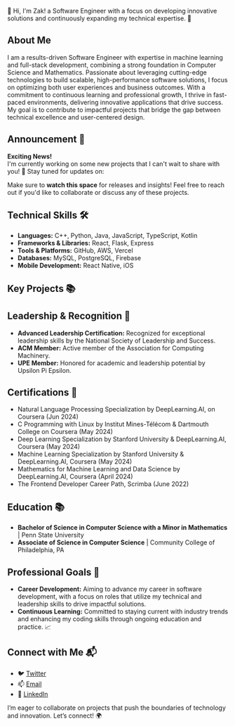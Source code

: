 👋 Hi, I'm Zak! a Software Engineer with a focus on developing innovative solutions and continuously expanding my technical expertise. 🚀

## About Me
I am a results-driven Software Engineer with expertise in machine learning and full-stack development, combining a strong foundation in Computer Science and Mathematics. Passionate about leveraging cutting-edge technologies to build scalable, high-performance software solutions, I focus on optimizing both user experiences and business outcomes. With a commitment to continuous learning and professional growth, I thrive in fast-paced environments, delivering innovative applications that drive success. My goal is to contribute to impactful projects that bridge the gap between technical excellence and user-centered design.

## Announcement 📢

**Exciting News!**  
I'm currently working on some new projects that I can't wait to share with you! 🚀 Stay tuned for updates on:

<!---- A cutting-edge machine learning project focusing on **Natural Language Processing (NLP)** and **AI-driven applications**.
- An open-source **full-stack application** aimed at streamlining project management workflows.
- Upcoming **blog posts** and tutorials to help fellow developers master **ML algorithms**, **React development**, and more. -->

Make sure to **watch this space** for releases and insights! Feel free to reach out if you'd like to collaborate or discuss any of these projects.


## Technical Skills 🛠️
- **Languages:** C++, Python, Java, JavaScript, TypeScript, Kotlin
- **Frameworks & Libraries:** React, Flask, Express
- **Tools & Platforms:** GitHub, AWS, Vercel
- **Databases:** MySQL, PostgreSQL, Firebase
- **Mobile Development:** React Native, iOS

## Key Projects 📚
<!--- - **[Coming Soon – Stay tuned for exciting projects!](#):** Working on innovative solutions that leverage my skills and knowledge. -->
<!--- **[Previous Work & Contributions](#):** Explore my past projects and contributions to the tech community. -->
<!-------------- Frontend ---------------->
<!-------------- Backend  ---------------->
<!-------------  Machine learning -------->
<!-------------- AI ---------------->
<!-------------- Data Engineering ---------------->

<!--You can view more [here](https://github.com/levisstrauss).-->

## Leadership & Recognition 🌟
- **Advanced Leadership Certification:** Recognized for exceptional leadership skills by the National Society of Leadership and Success.
- **ACM Member:** Active member of the Association for Computing Machinery.
- **UPE Member:** Honored for academic and leadership potential by Upsilon Pi Epsilon.

## Certifications 🏅 
- Natural Language Processing Specialization by DeepLearning.AI, on Coursera (Jun 2024)
- C Programming with Linux by Institut Mines-Télécom & Dartmouth College on Coursera (May 2024)
- Deep Learning Specialization by Stanford University & DeepLearning.AI, Coursera (May 2024)
- Machine Learning Specialization by Stanford University & DeepLearning.AI, Coursera (May 2024)
- Mathematics for Machine Learning and Data Science by DeepLearning.AI, Coursera (April 2024)
- The Frontend Developer Career Path, Scrimba (June 2022)

## Education 📚 
- **Bachelor of Science in Computer Science with a Minor in Mathematics** | Penn State University
- **Associate of Science in Computer Science** | Community College of Philadelphia, PA

## Professional Goals 🚀
- **Career Development:** Aiming to advance my career in software development, with a focus on roles that utilize my technical and leadership skills to drive impactful solutions.
- **Continuous Learning:** Committed to staying current with industry trends and enhancing my coding skills through ongoing education and practice. 📈

## Connect with Me 📬
- 🐦 [Twitter](https://x.com/codemon2024)
- 📫 [Email](mailto:levisstrauss11@yahoo.com)
- 🔗 [LinkedIn](https://www.linkedin.com/in/codemon)

I’m eager to collaborate on projects that push the boundaries of technology and innovation. Let’s connect! 🌍
